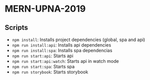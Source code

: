 # MERN-UPNA-2019

## Scripts

* `npm install`: Installs project dependencies (global, spa and api)
* `npm run install:api`: Installs api dependencies
* `npm run install:spa`: Installs spa dependencias
* `npm run start:api`:  Starts api
* `npm run start:api:watch`: Starts api in watch mode
* `npm run start:spa`: Starts spa
* `npm run storybook`: Starts storybook
